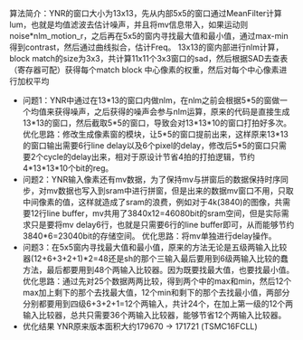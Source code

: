 算法简介：YNR的窗口大小为13x13，先从内部5x5的窗口通过MeanFilter计算lum，也就是均值滤波去估计噪声，并且将mv信息带入，如果运动则noise\*nlm_motion_r，之后再在5x5的窗内寻找最大值和最小值，通过max-min得到contrast，然后通过曲线拟合，估计Freq。
13x13的窗内部进行nlm计算，block match的size为3x3，共计算11x11个3x3窗口的sad，然后根据SAD去查表（寄存器可配）获得每个match block 中心像素的权重，然后对每个中心像素进行加权平均

* 问题1：YNR中通过在13\*13的窗口内做nlm，在nlm之前会根据5\*5的窗做一个均值来获得噪声，之后获得的噪声会参与nlm运算，原来的代码是直接生成13\*13的窗口，然后截取5\*5的窗口，导致会对13\*13\*10的窗口打拍好多次。
优化思路：修改生成像素窗的模块，让5\*5的窗口提前出来，这样原来13\*13的窗口输出需要6行line delay以及6个pixel的delay，修改后5\*5的窗口只需要2个cycle的delay出来，相对于原设计节省4拍的打拍逻辑，节约4\*13\*13\*10个bit的reg。
* 问题2：YNR输入像素还有mv数据，为了保持mv与拼窗后的数据保持时序同步，对mv数据也写入到sram中进行拼窗，但是出来的数据mv窗口不用，只取中间像素的值，这样就造成了sram的浪费，例如对于4k(3840)的图像，共需要12行line buffer，mv共用了3840x12=46080bit的sram空间，但是实际需求只是要将mv delay6行，也就是只需要6行的line buffer即可，从而能够节约3840*6=23040bit的存储空间。
优化思路：将mv单独进行delay操作。
* 问题3：在5x5窗内寻找最大值和最小值，原来的方法无论是五级两输入比较器(12+6+3+2+1)*2=48还是sh的那个三输入最后要用到6级两输入比较的蠢方法，最后都要用到48个两输入比较器。因为既要找最大值，也要找最小值。
优化思路：通过先对25个数据两两比较，得到两个中的max和min，然后12个max加上剩下的那个去找最大值，12个min和剩下的那个去找最小值，两部分分别都要用到四级6+3+2+1=12个两输入，共计24个，在加上第一级的12个两输入比较器，总共只需要36个两输入比较器，能够节省12个两输入比较器。
* 优化结果
YNR原来版本面积大约179670 -> 171721 (TSMC16FCLL)

